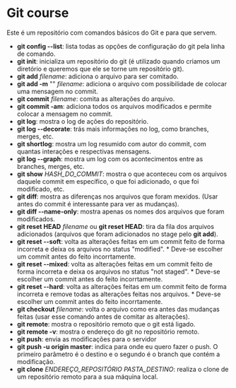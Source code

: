 # Git course

Este é um repositório com comandos básicos do Git e para que servem.

- __git config --list__: lista todas as opções de configuração do git pela linha de comando.
- __git init__: inicializa um repositório do git (é utilizado quando criamos um diretório e queremos que ele se torne um repositório git).
- __git add__ *filename*: adiciona o arquivo para ser comitado.
- __git add -m__ "" *filename*: adiciona o arquivo com possibilidade de colocar uma mensagem no commit.
- __git commit__ *filename*: comita as alterações do arquivo.
- __git commit -am__: adiciona todos os arquivos modificados e permite colocar a mensagem no commit.
- __git log__: mostra o log de ações do repositório.
- __git log --decorate__: trás mais informações no log, como branches, merges, etc.
- __git shortlog__: mostra um log resumido com autor do commit, com quantas interações e respectivas mensagens.
- __git log --graph__: mostra um log com os acontecimentos entre as branches, merges, etc.
- __git show__ *HASH_DO_COMMIT*: mostra o que aconteceu com os arquivos daquele commit em específico, o que foi adicionado, o que foi modificado, etc. 
- __git diff__: mostra as diferenças nos arquivos que foram mexidos. (Usar antes do commit é interessante para ver as mudanças).
- __git diff --name-only__: mostra apenas os nomes dos arquivos que foram modificados.
- __git reset HEAD__ *filename* ou __git reset HEAD__: tira da fila dos arquivos adicionados (arquivos que foram adicionados no stage pelo __git add__).
- __git reset --soft__: volta as alterações feitas em um commit feito de forma incorreta e deixa os arquivos no status "modified". * Deve-se escolher um commit antes do feito incorrtamente.
- __git reset --mixed__: volta as alterações feitas em um commit feito de forma incorreta e deixa os arquivos no status "not staged". * Deve-se escolher um commit antes do feito incorrtamente.
- __git reset --hard__: volta as alterações feitas em um commit feito de forma incorreta e remove todas as alterações feitas nos arquivos. * Deve-se escolher um commit antes do feito incorrtamente.
- __git checkout__ *filename*: volta o arquivo como era antes das mudanças feitas (usar esse comando antes de comitar as alterações).
- __git remote__: mostra o repositório remoto que o git está ligado.
- __git remote -v__: mostra o endereço do git no repositório remoto.
- __git push__: envia as modificações para o servidor
- __git push -u origin master__: indica para onde eu quero fazer o push. O primeiro parâmetro é o destino e o segundo é o branch que contém a modificação.
- __git clone__ *ENDEREÇO_REPOSITÓRIO PASTA_DESTINO*: realiza o clone de um repositório remoto para a sua máquina local.